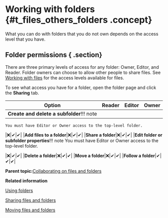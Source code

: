 # Working with folders {#t_files_others_folders .concept}

What you can do with folders that you do not own depends on the access level that you have.





## Folder permissions { .section}

There are three primary levels of access for any folder: Owner, Editor, and Reader. Folder owners can choose to allow other people to share files. See [Working with files](t_files_others_files_refresh.md) for the access levels available for files.

To see what access you have for a folder, open the folder page and click the **Sharing** tab.

|**Option**|Reader|**Editor**|**Owner**|
|----------|------|----------|---------|
|**Create and delete a subfolder**!!! note
    You must have Editor or Owner access to the top-level folder.

|❌|✔|✔|
|**Add files to a folder**|❌|✔|✔|
|**Share a folder**|❌|✔|✔|
|**Edit folder or subfolder properties**!!! note
    You must have Editor or Owner access to the top-level folder.

|❌|✔|✔|
|**Delete a folder**|❌|✔|✔|
|**Move a folder**|❌|✔|✔|
|**Follow a folder**|✔|✔|✔|

**Parent topic:**[Collaborating on files and folders](../files/t_files_why_file_sharing_refresh.md)

**Related information**  


[Using folders](t_files_folders_addfiles_refresh.md)

[Sharing files and folders](t_files_share_files_refresh.md)

[Moving files and folders](t_files_drag_refresh.md)

